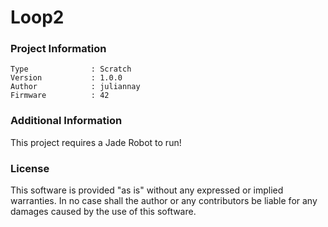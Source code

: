 Loop2
================



### Project Information
```
Type              : Scratch
Version           : 1.0.0
Author            : juliannay
Firmware          : 42
```

### Additional Information
This project requires a Jade Robot to run!

### License
This software is provided "as is" without any expressed or implied warranties.  In no case shall the author or any contributors be liable for any damages caused by the use of this software.

